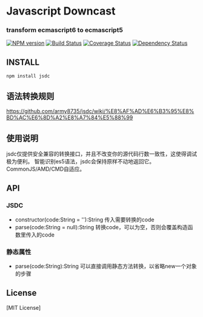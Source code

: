 # Javascript Downcast
### transform ecmascript6 to ecmascript5

[![NPM version](https://badge.fury.io/js/jsdc.png)](https://npmjs.org/package/jsdc)
[![Build Status](https://travis-ci.org/army8735/jsdc.svg?branch=master)](https://travis-ci.org/army8735/jsdc)
[![Coverage Status](https://coveralls.io/repos/army8735/jsdc/badge.png)](https://coveralls.io/r/army8735/jsdc)
[![Dependency Status](https://david-dm.org/army8735/jsdc.png)](https://david-dm.org/army8735/jsdc)

## INSTALL
```
npm install jsdc
```

## 语法转换规则

https://github.com/army8735/jsdc/wiki/%E8%AF%AD%E6%B3%95%E8%BD%AC%E6%8D%A2%E8%A7%84%E5%88%99

## 使用说明

jsdc仅提供安全兼容的转换接口，并且不改变你的源代码行数一致性，这使得调试极为便利。
智能识别es5语法，jsdc会保持原样不动地返回它。
CommonJS/AMD/CMD自适应。

## API

### JSDC
* constructor(code:String = ''):String 传入需要转换的code
* parse(code:String = null):String 转换code，可以为空，否则会覆盖构造函数里传入的code

### 静态属性
* parse(code:String):String 可以直接调用静态方法转换，以省略new一个对象的步骤

## License

[MIT License]
